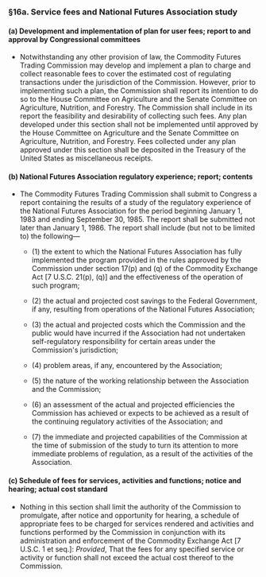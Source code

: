 ### §16a. Service fees and National Futures Association study
#### (a) Development and implementation of plan for user fees; report to and approval by Congressional committees
* Notwithstanding any other provision of law, the Commodity Futures Trading Commission may develop and implement a plan to charge and collect reasonable fees to cover the estimated cost of regulating transactions under the jurisdiction of the Commission. However, prior to implementing such a plan, the Commission shall report its intention to do so to the House Committee on Agriculture and the Senate Committee on Agriculture, Nutrition, and Forestry. The Commission shall include in its report the feasibility and desirability of collecting such fees. Any plan developed under this section shall not be implemented until approved by the House Committee on Agriculture and the Senate Committee on Agriculture, Nutrition, and Forestry. Fees collected under any plan approved under this section shall be deposited in the Treasury of the United States as miscellaneous receipts.

#### (b) National Futures Association regulatory experience; report; contents
* The Commodity Futures Trading Commission shall submit to Congress a report containing the results of a study of the regulatory experience of the National Futures Association for the period beginning January 1, 1983 and ending September 30, 1985. The report shall be submitted not later than January 1, 1986. The report shall include (but not to be limited to) the following—

  * (1) the extent to which the National Futures Association has fully implemented the program provided in the rules approved by the Commission under section 17(p) and (q) of the Commodity Exchange Act [7 U.S.C. 21(p), (q)] and the effectiveness of the operation of such program;

  * (2) the actual and projected cost savings to the Federal Government, if any, resulting from operations of the National Futures Association;

  * (3) the actual and projected costs which the Commission and the public would have incurred if the Association had not undertaken self-regulatory responsibility for certain areas under the Commission's jurisdiction;

  * (4) problem areas, if any, encountered by the Association;

  * (5) the nature of the working relationship between the Association and the Commission;

  * (6) an assessment of the actual and projected efficiencies the Commission has achieved or expects to be achieved as a result of the continuing regulatory activities of the Association; and

  * (7) the immediate and projected capabilities of the Commission at the time of submission of the study to turn its attention to more immediate problems of regulation, as a result of the activities of the Association.

#### (c) Schedule of fees for services, activities and functions; notice and hearing; actual cost standard
* Nothing in this section shall limit the authority of the Commission to promulgate, after notice and opportunity for hearing, a schedule of appropriate fees to be charged for services rendered and activities and functions performed by the Commission in conjunction with its administration and enforcement of the Commodity Exchange Act [7 U.S.C. 1 et seq.]: _Provided_, That the fees for any specified service or activity or function shall not exceed the actual cost thereof to the Commission.